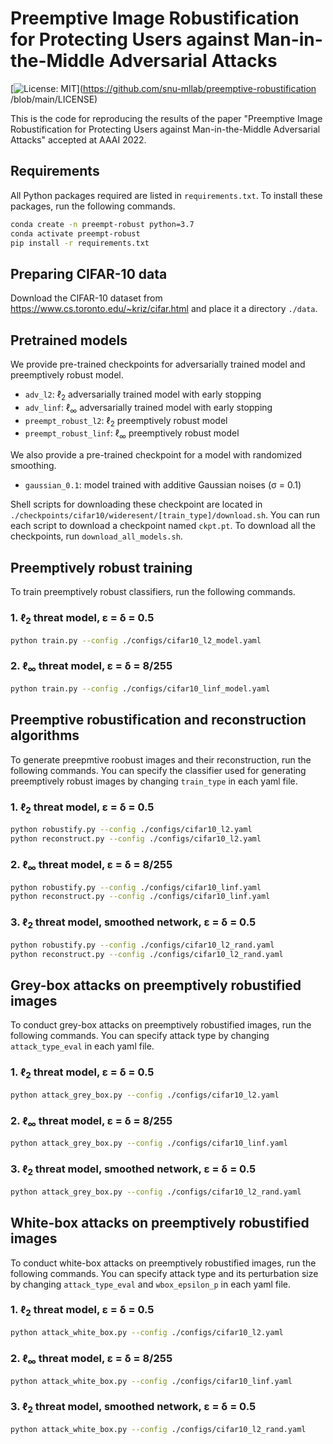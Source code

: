 # Preemptive Image Robustification for Protecting Users against Man-in-the-Middle Adversarial Attacks

[![License: MIT](https://img.shields.io/badge/License-MIT-yellow.svg)](https://github.com/snu-mllab/preemptive-robustification
/blob/main/LICENSE)

This is the code for reproducing the results of the paper "Preemptive Image Robustification for Protecting Users against Man-in-the-Middle Adversarial Attacks" accepted at AAAI 2022.

## Requirements

All Python packages required are listed in `requirements.txt`. To install these packages, run the following commands.  

```bash
conda create -n preempt-robust python=3.7
conda activate preempt-robust
pip install -r requirements.txt
```

## Preparing CIFAR-10 data

Download the CIFAR-10 dataset from https://www.cs.toronto.edu/~kriz/cifar.html and place it a directory ```./data```.


## Pretrained models

We provide pre-trained checkpoints for adversarially trained model and preemptively robust model.

- ```adv_l2```: ℓ<sub>2</sub> adversarially trained model with early stopping
- ```adv_linf```: ℓ<sub>∞</sub>  adversarially trained model with early stopping
- ```preempt_robust_l2```: ℓ<sub>2</sub> preemptively robust model
- ```preempt_robust_linf```: ℓ<sub>∞</sub> preemptively robust model

We also provide a pre-trained checkpoint for a model with randomized smoothing.
- ```gaussian_0.1```: model trained with additive Gaussian noises (σ = 0.1)

Shell scripts for downloading these checkpoint are located in ```./checkpoints/cifar10/wideresent/[train_type]/download.sh```. You can run each script to download a checkpoint named ```ckpt.pt```. To download all the checkpoints, run ```download_all_models.sh```.


## Preemptively robust training

To train preemptively robust classifiers, run the following commands.

### 1. ℓ<sub>2</sub> threat model, ε = δ = 0.5

```bash
python train.py --config ./configs/cifar10_l2_model.yaml
```

### 2. ℓ<sub>∞</sub> threat model, ε = δ = 8/255

```bash
python train.py --config ./configs/cifar10_linf_model.yaml
```

## Preemptive robustification and reconstruction algorithms

To generate preepmtive roobust images and their reconstruction, run the following commands. You can specify the classifier used for generating preemptively robust images by changing ```train_type``` in each yaml file.

### 1. ℓ<sub>2</sub> threat model, ε = δ = 0.5

```bash
python robustify.py --config ./configs/cifar10_l2.yaml
python reconstruct.py --config ./configs/cifar10_l2.yaml
```

### 2. ℓ<sub>∞</sub> threat model, ε = δ = 8/255

```bash
python robustify.py --config ./configs/cifar10_linf.yaml
python reconstruct.py --config ./configs/cifar10_linf.yaml
```

### 3. ℓ<sub>2</sub> threat model, smoothed network, ε = δ = 0.5

```bash
python robustify.py --config ./configs/cifar10_l2_rand.yaml
python reconstruct.py --config ./configs/cifar10_l2_rand.yaml
```
## Grey-box attacks on preemptively robustified images

To conduct grey-box attacks on preemptively robustified images, run the following commands. You can specify attack type by changing ```attack_type_eval``` in each yaml file.

### 1. ℓ<sub>2</sub> threat model, ε = δ = 0.5

```bash
python attack_grey_box.py --config ./configs/cifar10_l2.yaml
```

### 2. ℓ<sub>∞</sub> threat model, ε = δ = 8/255

```bash
python attack_grey_box.py --config ./configs/cifar10_linf.yaml
```

### 3. ℓ<sub>2</sub> threat model, smoothed network, ε = δ = 0.5

```bash
python attack_grey_box.py --config ./configs/cifar10_l2_rand.yaml
```

## White-box attacks on preemptively robustified images  

To conduct white-box attacks on preemptively robustified images, run the following commands. You can specify attack type and its perturbation size by changing ```attack_type_eval``` and ```wbox_epsilon_p``` in each yaml file.

### 1. ℓ<sub>2</sub> threat model, ε = δ = 0.5

```bash
python attack_white_box.py --config ./configs/cifar10_l2.yaml
```

### 2. ℓ<sub>∞</sub> threat model, ε = δ = 8/255

```bash
python attack_white_box.py --config ./configs/cifar10_linf.yaml
```  

### 3. ℓ<sub>2</sub> threat model, smoothed network, ε = δ = 0.5

```bash
python attack_white_box.py --config ./configs/cifar10_l2_rand.yaml
```
